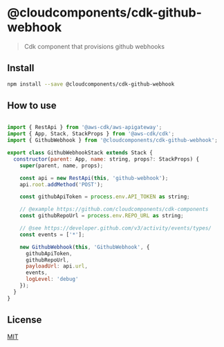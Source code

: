 # @cloudcomponents/cdk-github-webhook

> Cdk component that provisions github webhooks

## Install

```bash
npm install --save @cloudcomponents/cdk-github-webhook
```

## How to use

```javascript

import { RestApi } from '@aws-cdk/aws-apigateway';
import { App, Stack, StackProps } from '@aws-cdk/cdk';
import { GithubWebhook } from '@cloudcomponents/cdk-github-webhook';

export class GithubWebhookStack extends Stack {
  constructor(parent: App, name: string, props?: StackProps) {
    super(parent, name, props);

    const api = new RestApi(this, 'github-webhook');
    api.root.addMethod('POST');

    const githubApiToken = process.env.API_TOKEN as string;

    // @example https://github.com/cloudcomponents/cdk-components
    const githubRepoUrl = process.env.REPO_URL as string;

    // @see https://developer.github.com/v3/activity/events/types/
    const events = ['*'];

    new GithubWebhook(this, 'GithubWebhook', {
      githubApiToken,
      githubRepoUrl,
      payloadUrl: api.url,
      events,
      logLevel: 'debug'
    });
  }
}

```

## License

[MIT](../../LICENSE)
